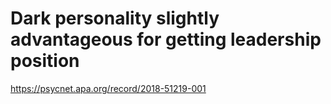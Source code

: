 # Dark personality slightly advantageous for getting leadership position
https://psycnet.apa.org/record/2018-51219-001

<!-- {BearID:802D379A-FA0B-4127-8FEC-3628C0665BE3-6382-00000487DA642450} -->
